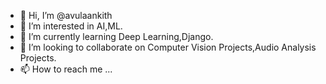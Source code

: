 - 👋 Hi, I’m @avulaankith
- 👀 I’m interested in AI,ML.
- 🌱 I’m currently learning Deep Learning,Django.
- 💞️ I’m looking to collaborate on Computer Vision Projects,Audio Analysis Projects.
- 📫 How to reach me ...

<!---
avulaankith/avulaankith is a ✨ special ✨ repository because its `README.md` (this file) appears on your GitHub profile.
You can click the Preview link to take a look at your changes.
--->
